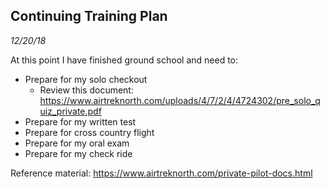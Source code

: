 ## Continuing Training Plan

*12/20/18*

At this point I have finished ground school and need to:

* Prepare for my solo checkout
    * Review this document: https://www.airtreknorth.com/uploads/4/7/2/4/4724302/pre_solo_quiz_private.pdf 
* Prepare for my written test
* Prepare for cross country flight
* Prepare for my oral exam
* Prepare for my check ride


Reference material: https://www.airtreknorth.com/private-pilot-docs.html